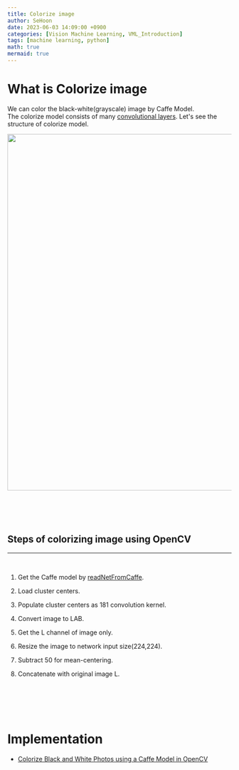 ```yaml
---
title: Colorize image
author: SeHoon
date: 2023-06-03 14:09:00 +0900
categories: [Vision Machine Learning, VML_Introduction]
tags: [machine learning, python]
math: true
mermaid: true
---
```


# What is Colorize image

We can color the black-white(grayscale) image by Caffe Model. <br>
The colorize model consists of many [convolutional layers](https://csh970605.github.io/posts/CNN/). Let's see the structure of colorize model.

<center>
<img src="https://github.com/csh970605/csh970605.github.io/assets/28240052/8e40261b-9297-403c-8508-c2b269724a17" width=800>
</center>
<br><br>
<br><br>

## Steps of colorizing image using OpenCV
---
<br>

1. Get the Caffe model by [readNetFromCaffe](https://csh970605.github.io/posts/readNetFromCaffe/).

2. Load cluster centers.

3. Populate cluster centers as 181 convolution kernel.

4. Convert image to LAB.

5. Get the L channel of image only.

6. Resize the image to network input size(224,224).

7. Subtract 50 for mean-centering.

8. Concatenate with original image L.

<br><br>
<br><br>

# Implementation

+ [Colorize Black and White Photos using a Caffe Model in OpenCV](https://github.com/csh970605/Modern_Computer_Vision/blob/main/OpenCV/36.%20Colorize%20Black%20and%20White%20Photos%20using%20a%20Caffe%20Model%20in%20OpenCV.ipynb)